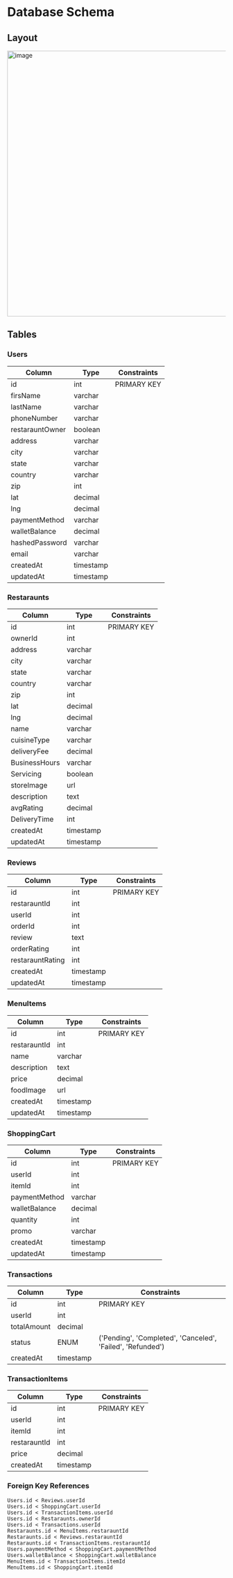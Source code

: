 # Database Schema

## Layout
<img width="611" alt="image" src="https://github.com/user-attachments/assets/48257556-aaf7-44f5-975f-15c1776ada46" />


## Tables 

### Users
| Column | Type | Constraints |
|--------|------|-------------|
| id | int | PRIMARY KEY |
| firsName | varchar | |
| lastName | varchar | |
| phoneNumber | varchar | |
| restarauntOwner | boolean | |
| address | varchar | |
| city | varchar | |
| state | varchar | |
| country | varchar | |
| zip | int | |
| lat | decimal | |
| lng | decimal | |
| paymentMethod | varchar | |
| walletBalance | decimal | |
| hashedPassword | varchar | |
| email | varchar | |
| createdAt | timestamp | |
| updatedAt | timestamp | |

### Restaraunts
| Column | Type | Constraints |
|--------|------|-------------|
| id | int | PRIMARY KEY |
| ownerId | int | |
| address | varchar | |
| city | varchar | |
| state | varchar | |
| country | varchar | |
| zip | int | |
| lat | decimal | |
| lng | decimal | |
| name | varchar | |
| cuisineType | varchar | |
| deliveryFee | decimal | |
| BusinessHours | varchar | |
| Servicing | boolean | |
| storeImage | url | |
| description | text | |
| avgRating | decimal | |
| DeliveryTime | int | |
| createdAt | timestamp | |
| updatedAt | timestamp | |

### Reviews
| Column | Type | Constraints |
|--------|------|-------------|
| id | int | PRIMARY KEY |
| restarauntId | int | |
| userId | int | |
| orderId | int | |
| review | text | |
| orderRating | int | |
| restarauntRating | int | |
| createdAt | timestamp | |
| updatedAt | timestamp | |

### MenuItems
| Column | Type | Constraints |
|--------|------|-------------|
| id | int | PRIMARY KEY |
| restarauntId | int | |
| name | varchar | |
| description | text | |
| price | decimal | |
| foodImage | url | |
| createdAt | timestamp | |
| updatedAt | timestamp | |

### ShoppingCart
| Column | Type | Constraints |
|--------|------|-------------|
| id | int | PRIMARY KEY |
| userId | int | |
| itemId | int | |
| paymentMethod | varchar | |
| walletBalance | decimal | |
| quantity | int | |
| promo | varchar | |
| createdAt | timestamp | |
| updatedAt | timestamp | |

### Transactions
| Column | Type | Constraints |
|--------|------|-------------|
| id | int | PRIMARY KEY |
| userId | int | |
| totalAmount | decimal | |
| status | ENUM | ('Pending', 'Completed', 'Canceled', 'Failed', 'Refunded') |
| createdAt | timestamp | |

### TransactionItems
| Column | Type | Constraints |
|--------|------|-------------|
| id | int | PRIMARY KEY |
| userId | int | |
| itemId | int | |
| restarauntId | int | |
| price | decimal | |
| createdAt | timestamp | |

### Foreign Key References
```
Users.id < Reviews.userId
Users.id < ShoppingCart.userId
Users.id < TransactionItems.userId
Users.id < Restaraunts.ownerId
Users.id < Transactions.userId
Restaraunts.id < MenuItems.restarauntId
Restaraunts.id < Reviews.restarauntId
Restaraunts.id < TransactionItems.restarauntId
Users.paymentMethod < ShoppingCart.paymentMethod
Users.walletBalance < ShoppingCart.walletBalance
MenuItems.id < TransactionItems.itemId
MenuItems.id < ShoppingCart.itemId
```




